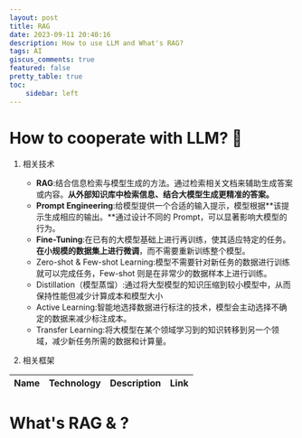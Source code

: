 ```yaml
---
layout: post
title: RAG 
date: 2023-09-11 20:40:16
description: How to use LLM and What's RAG?
tags: AI
giscus_comments: true
featured: false
pretty_table: true
toc:
    sidebar: left
---
```



# How to cooperate with LLM? 🤔
1. 相关技术

    - **RAG**:结合信息检索与模型生成的方法。通过检索相关文档来辅助生成答案或内容。**从外部知识库中检索信息、结合大模型生成更精准的答案。**
    - **Prompt Engineering**:给模型提供一个合适的输入提示，模型根据**该提示生成相应的输出。**通过设计不同的 Prompt，可以显著影响大模型的行为。
    - **Fine-Tuning**:在已有的大模型基础上进行再训练，使其适应特定的任务。**在小规模的数据集上进行微调**，而不需要重新训练整个模型。
    - Zero-shot & Few-shot Learning:模型不需要针对新任务的数据进行训练就可以完成任务，Few-shot 则是在非常少的数据样本上进行训练。
    - Distillation（模型蒸馏）:通过将大型模型的知识压缩到较小模型中，从而保持性能但减少计算成本和模型大小
    - Active Learning:智能地选择数据进行标注的技术，模型会主动选择不确定的数据来减少标注成本。
    - Transfer Learning:将大模型在某个领域学习到的知识转移到另一个领域，减少新任务所需的数据和计算量。

2. 相关框架

<table id="table" data-toggle="table" data-url="{{ '/assets/json/rag_data/table_1.json' | relative_url }}">
  <thead>
    <tr>
      <th data-field="name">Name</th>
      <th data-field="technology">Technology</th>
      <th data-field="description">Description</th>
      <th data-field="link">Link</th>
    </tr>
  </thead>
</table>


# What's RAG & ?
